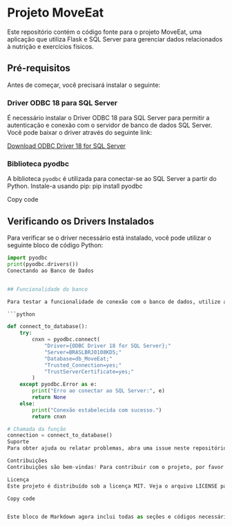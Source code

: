 # Projeto MoveEat

Este repositório contém o código fonte para o projeto MoveEat, uma aplicação que utiliza Flask e SQL Server para gerenciar dados relacionados à nutrição e exercícios físicos.

## Pré-requisitos

Antes de começar, você precisará instalar o seguinte:

### Driver ODBC 18 para SQL Server

É necessário instalar o Driver ODBC 18 para SQL Server para permitir a autenticação e conexão com o servidor de banco de dados SQL Server. Você pode baixar o driver através do seguinte link:

[Download ODBC Driver 18 for SQL Server](https://docs.microsoft.com/en-us/sql/connect/odbc/download-odbc-driver-for-sql-server)

### Biblioteca pyodbc

A biblioteca `pyodbc` é utilizada para conectar-se ao SQL Server a partir do Python. Instale-a usando pip:
pip install pyodbc

Copy code


## Verificando os Drivers Instalados

Para verificar se o driver necessário está instalado, você pode utilizar o seguinte bloco de código Python:

```python
import pyodbc
print(pyodbc.drivers())
Conectando ao Banco de Dados


## Funcionalidade do banco

Para testar a funcionalidade de conexão com o banco de dados, utilize a função connect_to_database definida abaixo:

```python

def connect_to_database():
    try:
        cnxn = pyodbc.connect(
            "Driver={ODBC Driver 18 for SQL Server};"
            "Server=BRASLBRJ0108KD5;"
            "Database=db_MoveEat;"
            "Trusted_Connection=yes;"
            "TrustServerCertificate=yes;"
        )
    except pyodbc.Error as e:
        print("Erro ao conectar ao SQL Server:", e)
        return None
    else:
        print("Conexão estabelecida com sucesso.")
        return cnxn

# Chamada da função
connection = connect_to_database()
Suporte
Para obter ajuda ou relatar problemas, abra uma issue neste repositório GitHub.

Contribuições
Contribuições são bem-vindas! Para contribuir com o projeto, por favor faça um fork do repositório e submeta um pull request com suas alterações.

Licença
Este projeto é distribuído sob a licença MIT. Veja o arquivo LICENSE para mais detalhes.

Copy code


Este bloco de Markdown agora inclui todas as seções e códigos necessários, prontos para serem usados diretamente em um arquivo `README.md`.



